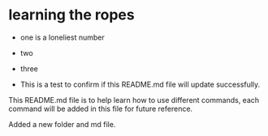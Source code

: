 # learning the ropes

- one is a loneliest number
- two
- three

- This is a test to confirm if this README.md file will update successfully.

This README.md file is to help learn how to use different commands, each command will be added in this file for future reference.

Added a new folder and md file.
